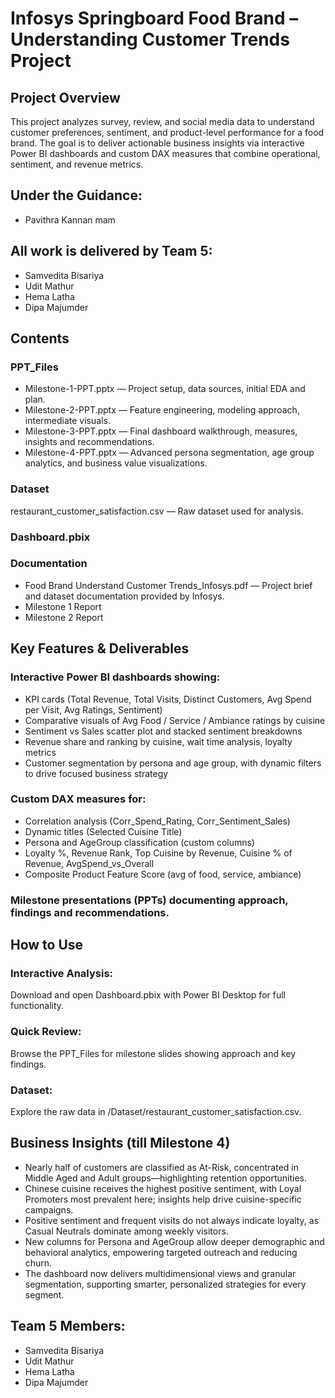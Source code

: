 # Infosys Springboard Food Brand – Understanding Customer Trends Project

## Project Overview
This project analyzes survey, review, and social media data to understand customer preferences, sentiment, and product-level performance for a food brand. The goal is to deliver actionable business insights via interactive Power BI dashboards and custom DAX measures that combine operational, sentiment, and revenue metrics.

## Under the Guidance:
- Pavithra Kannan mam

## All work is delivered by Team 5: 
- Samvedita Bisariya
- Udit Mathur
- Hema Latha
- Dipa Majumder

## Contents

### PPT_Files
- Milestone-1-PPT.pptx — Project setup, data sources, initial EDA and plan.
- Milestone-2-PPT.pptx — Feature engineering, modeling approach, intermediate visuals.
- Milestone-3-PPT.pptx — Final dashboard walkthrough, measures, insights and recommendations.
- Milestone-4-PPT.pptx — Advanced persona segmentation, age group analytics, and business value visualizations.

### Dataset
restaurant_customer_satisfaction.csv — Raw dataset used for analysis.

### Dashboard.pbix

### Documentation
- Food Brand Understand Customer Trends_Infosys.pdf — Project brief and dataset documentation provided by Infosys.
- Milestone 1 Report
- Milestone 2 Report

## Key Features & Deliverables

### Interactive Power BI dashboards showing:
- KPI cards (Total Revenue, Total Visits, Distinct Customers, Avg Spend per Visit, Avg Ratings, Sentiment)
- Comparative visuals of Avg Food / Service / Ambiance ratings by cuisine
- Sentiment vs Sales scatter plot and stacked sentiment breakdowns
- Revenue share and ranking by cuisine, wait time analysis, loyalty metrics
- Customer segmentation by persona and age group, with dynamic filters to drive focused business strategy

### Custom DAX measures for:
- Correlation analysis (Corr_Spend_Rating, Corr_Sentiment_Sales)
- Dynamic titles (Selected Cuisine Title)
- Persona and AgeGroup classification (custom columns)
- Loyalty %, Revenue Rank, Top Cuisine by Revenue, Cuisine % of Revenue, AvgSpend_vs_Overall
- Composite Product Feature Score (avg of food, service, ambiance)
  
### Milestone presentations (PPTs) documenting approach, findings and recommendations.

## How to Use

### Interactive Analysis:
Download and open Dashboard.pbix with Power BI Desktop for full functionality.

### Quick Review:
Browse the PPT_Files for milestone slides showing approach and key findings.

### Dataset:
Explore the raw data in /Dataset/restaurant_customer_satisfaction.csv.

## Business Insights (till Milestone 4)
- Nearly half of customers are classified as At-Risk, concentrated in Middle Aged and Adult groups—highlighting retention opportunities.
- Chinese cuisine receives the highest positive sentiment, with Loyal Promoters most prevalent here; insights help drive cuisine-specific campaigns.
- Positive sentiment and frequent visits do not always indicate loyalty, as Casual Neutrals dominate among weekly visitors.
- New columns for Persona and AgeGroup allow deeper demographic and behavioral analytics, empowering targeted outreach and reducing churn.
- The dashboard now delivers multidimensional views and granular segmentation, supporting smarter, personalized strategies for every segment.

## Team 5 Members:
- Samvedita Bisariya
- Udit Mathur
- Hema Latha
- Dipa Majumder
